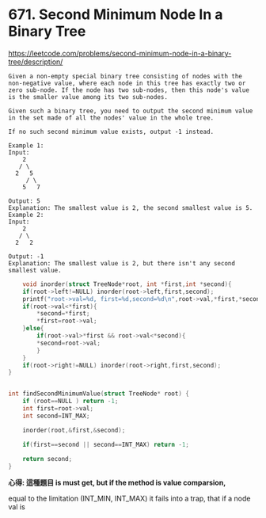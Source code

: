 

# 671. Second Minimum Node In a Binary Tree

https://leetcode.com/problems/second-minimum-node-in-a-binary-tree/description/

    Given a non-empty special binary tree consisting of nodes with the non-negative value, where each node in this tree has exactly two or zero sub-node. If the node has two sub-nodes, then this node's value is the smaller value among its two sub-nodes.
    
    Given such a binary tree, you need to output the second minimum value in the set made of all the nodes' value in the whole tree.
    
    If no such second minimum value exists, output -1 instead.
    
    Example 1:
    Input: 
        2
       / \
      2   5
         / \
        5   7
    
    Output: 5
    Explanation: The smallest value is 2, the second smallest value is 5.
    Example 2:
    Input: 
        2
       / \
      2   2
    
    Output: -1
    Explanation: The smallest value is 2, but there isn't any second smallest value.
    
    
    

```c
    void inorder(struct TreeNode*root, int *first,int *second){
    if(root->left!=NULL) inorder(root->left,first,second);
    printf("root->val=%d, first=%d,second=%d\n",root->val,*first,*second);
    if(root->val<*first){
        *second=*first;
        *first=root->val;
    }else{
        if(root->val>*first && root->val<*second){
        *second=root->val;
        }
    }
    if(root->right!=NULL) inorder(root->right,first,second);
}


int findSecondMinimumValue(struct TreeNode* root) {
    if (root==NULL ) return -1;
    int first=root->val;
    int second=INT_MAX;

    inorder(root,&first,&second);

    if(first==second || second==INT_MAX) return -1;
    
    return second;
}
```


**心得: 這種題目 is must get, but if the method is value comparsion,**

equal to the limitation (INT_MIN, INT_MAX)
it  fails into a trap, that if a node val is